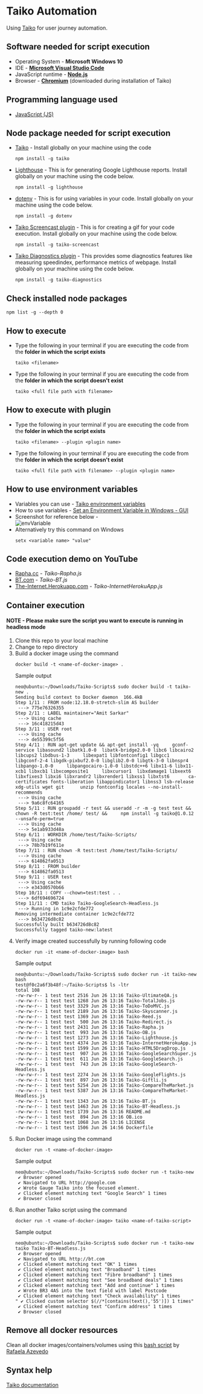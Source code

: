 # Taiko Automation

Using [Taiko](https://github.com/getgauge/taiko) for user journey automation.

## Software needed for script execution

* Operating System - **Microsoft Windows 10**
* IDE - **[Microsoft Visual Studio Code](https://code.visualstudio.com/Download)**
* JavaScript runtime - **[Node.js](https://nodejs.org/en/download/)**
* Browser - **[Chromium](https://github.com/chromium/chromium)** (downloaded during installation of Taiko)

## Programming language used

* [JavaScript (JS)](https://developer.mozilla.org/en-US/docs/Web/JavaScript)

## Node package needed for script execution

* [Taiko](https://www.npmjs.com/package/taiko) - Install globally on your machine using the code
    ```
    npm install -g taiko
    ```    
* [Lighthouse](https://www.npmjs.com/package/lighthouse) - This is for generating Google Lighthouse reports. Install globally on your machine using the code below.
    ```
    npm install -g lighthouse
    ```
* [dotenv](https://www.npmjs.com/package/dotenv) - This is for using variables in your code. Install globally on your machine using the code below.
    ```
    npm install -g dotenv
    ```
* [Taiko Screencast plugin](https://www.npmjs.com/package/taiko-screencast) - This is for creating a gif for your code execution. Install globally on your machine using the code below.
    ```
    npm install -g taiko-screencast
    ```    

* [Taiko Diagnostics plugin](https://www.npmjs.com/package/taiko-diagnostics) - This provides some diagnostics features like measuring speedindex, performance metrics of webpage. Install globally on your machine using the code below.
    ```
    npm install -g taiko-diagnostics
    ```    

## Check installed node packages

```
npm list -g --depth 0
```

## How to execute

* Type the following in your terminal if you are executing the code from the **folder in which the script exists**
    ```
    taiko <filename>
    ```
* Type the following in your terminal if you are executing the code from the **folder in which the script doesn't exist**
    ```
    taiko <full file path with filename>
    ```

## How to execute with plugin

* Type the following in your terminal if you are executing the code from the **folder in which the script exists**
    ```
    taiko <filename> --plugin <plugin name>
    ```
* Type the following in your terminal if you are executing the code from the **folder in which the script doesn't exist**
    ```
    taiko <full file path with filename> --plugin <plugin name>
    ```

## How to use environment variables
* Variables you can use - [Taiko environment variables](https://docs.taiko.dev/#taiko-env-variables)
* How to use variables - [Set an Environment Variable in Windows - GUI](http://www.dowdandassociates.com/blog/content/howto-set-an-environment-variable-in-windows-gui/)
* Screenshot for reference below -<br>
![envVariable](/envVariable.png)
* Alternatively try this command on Windows<br>
    ```
    setx <variable name> "value"
    ```

## Code execution demo on YouTube
* [Rapha.cc](https://www.youtube.com/watch?v=0ErzwZyZDgY) - _Taiko-Rapha.js_
* [BT.com](https://www.youtube.com/watch?v=-orYOGBYRQc) - _Taiko-BT.js_
* [The-Internet.Herokuapp.com](https://www.youtube.com/watch?v=dp1PeXhXYI4) - _Taiko-InternetHerokuApp.js_

## Container execution
#### NOTE - Please make sure the script you want to execute is running in headless mode
1. Clone this repo to your local machine
1. Change to repo directory
1. Build a docker image using the command
    ```
    docker build -t <name-of-docker-image> .
    ```
    Sample output
    ```
    neo@ubuntu:~/Downloads/Taiko-Scripts$ sudo docker build -t taiko-new .
    Sending build context to Docker daemon  166.4kB
    Step 1/11 : FROM node:12.18.0-stretch-slim AS builder
     ---> 775e76326355
    Step 2/11 : LABEL maintainer="Amit Sarkar"
     ---> Using cache
     ---> 16c418215d43
    Step 3/11 : USER root
     ---> Using cache
     ---> de55399c5f56
    Step 4/11 : RUN apt-get update && apt-get install -yq     gconf-service libasound2 libatk1.0-0  libatk-bridge2.0-0 libc6 libcairo2 libcups2 libdbus-1-3     libexpat1 libfontconfig1 libgcc1     libgconf-2-4 libgdk-pixbuf2.0-0 libglib2.0-0 libgtk-3-0 libnspr4     libpango-1.0-0     libpangocairo-1.0-0 libstdc++6 libx11-6 libx11-xcb1 libxcb1 libxcomposite1     libxcursor1  libxdamage1 libxext6 libxfixes3 libxi6 libxrandr2 libxrender1 libxss1 libxtst6       ca-certificates fonts-liberation libappindicator1 libnss3 lsb-release xdg-utils wget git      unzip fontconfig locales --no-install-recommends
     ---> Using cache
     ---> 9a6c8fc64165
    Step 5/11 : RUN groupadd -r test && useradd -r -m -g test test &&     chown -R test:test /home/ test/ &&     npm install -g taiko@1.0.12 --unsafe-perm=true
     ---> Using cache
     ---> 5e1ab933d48a
    Step 6/11 : WORKDIR /home/test/Taiko-Scripts/
     ---> Using cache
     ---> 78b7b19f611e
    Step 7/11 : RUN chown -R test:test /home/test/Taiko-Scripts/
     ---> Using cache
     ---> 614862fa0513
    Step 8/11 : FROM builder
     ---> 614862fa0513
    Step 9/11 : USER test
     ---> Using cache
     ---> e343d0570b66
    Step 10/11 : COPY --chown=test:test . .
     ---> 6df694696724
    Step 11/11 : CMD taiko Taiko-GoogleSearch-Headless.js
     ---> Running in 1c9e2cfde772
    Removing intermediate container 1c9e2cfde772
     ---> b634726d8c82
    Successfully built b634726d8c82
    Successfully tagged taiko-new:latest
    ```
1. Verify image created successfully by running following code
    ```
    docker run -it <name-of-docker-image> bash
    ```
    Sample output
    ```
    neo@ubuntu:~/Downloads/Taiko-Scripts$ sudo docker run -it taiko-new bash
    test@f0c2a6f3b48f:~/Taiko-Scripts$ ls -ltr
    total 108
    -rw-rw-r-- 1 test test 2516 Jun 26 13:16 Taiko-UltimateQA.js
    -rw-rw-r-- 1 test test 1268 Jun 26 13:16 Taiko-TotalJobs.js
    -rw-rw-r-- 1 test test 3329 Jun 26 13:16 Taiko-ToDoMVC.js
    -rw-rw-r-- 1 test test 2189 Jun 26 13:16 Taiko-Skyscanner.js
    -rw-rw-r-- 1 test test 1369 Jun 26 13:16 Taiko-Reed.js
    -rw-rw-r-- 1 test test  500 Jun 26 13:16 Taiko-Redirect.js
    -rw-rw-r-- 1 test test 2431 Jun 26 13:16 Taiko-Rapha.js
    -rw-rw-r-- 1 test test  993 Jun 26 13:16 Taiko-OB.js
    -rw-rw-r-- 1 test test 1273 Jun 26 13:16 Taiko-Lighthouse.js
    -rw-rw-r-- 1 test test 4374 Jun 26 13:16 Taiko-InternetHerokuApp.js
    -rw-rw-r-- 1 test test 1599 Jun 26 13:16 Taiko-HTML5DragDrop.js
    -rw-rw-r-- 1 test test  907 Jun 26 13:16 Taiko-GoogleSearchSuper.js
    -rw-rw-r-- 1 test test  611 Jun 26 13:16 Taiko-GoogleSearch.js
    -rw-rw-r-- 1 test test  743 Jun 26 13:16 Taiko-GoogleSearch-Headless.js
    -rw-rw-r-- 1 test test 2274 Jun 26 13:16 Taiko-GoogleFlights.js
    -rw-rw-r-- 1 test test  897 Jun 26 13:16 Taiko-Giftli.js
    -rw-rw-r-- 1 test test 5254 Jun 26 13:16 Taiko-CompareTheMarket.js
    -rw-rw-r-- 1 test test 5387 Jun 26 13:16 Taiko-CompareTheMarket-Headless.js
    -rw-rw-r-- 1 test test 1343 Jun 26 13:16 Taiko-BT.js
    -rw-rw-r-- 1 test test 1463 Jun 26 13:16 Taiko-BT-Headless.js
    -rw-rw-r-- 1 test test 1739 Jun 26 13:16 README.md
    -rw-rw-r-- 1 test test  894 Jun 26 13:16 OB.ico
    -rw-rw-r-- 1 test test 1068 Jun 26 13:16 LICENSE
    -rw-rw-r-- 1 test test 1506 Jun 26 14:56 Dockerfile
    ```
1. Run Docker image using the command
    ```
    docker run -t <name-of-docker-image>
    ```
    Sample output
    ```
    neo@ubuntu:~/Downloads/Taiko-Scripts$ sudo docker run -t taiko-new
     ✔ Browser opened
     ✔ Navigated to URL http://google.com
     ✔ Wrote Gauge Taiko into the focused element.
     ✔ Clicked element matching text "Google Search" 1 times
     ✔ Browser closed
    ```
1. Run another Taiko script using the command
    ```
    docker run -t <name-of-docker-image> taiko <name-of-taiko-script>
    ```
    Sample output
    ```
    neo@ubuntu:~/Downloads/Taiko-Scripts$ sudo docker run -t taiko-new taiko Taiko-BT-Headless.js
     ✔ Browser opened
     ✔ Navigated to URL http://bt.com
     ✔ Clicked element matching text "OK" 1 times
     ✔ Clicked element matching text "Broadband" 1 times
     ✔ Clicked element matching text "Fibre broadband" 1 times
     ✔ Clicked element matching text "See broadband deals" 1 times
     ✔ Clicked element matching text "Add and continue" 1 times
     ✔ Wrote BR3 4AS into the text field with label Postcode 
     ✔ Clicked element matching text "Check availability" 1 times
    " ✔ Clicked custom selector $(//*[contains(text(),'55')]) 1 times"
     ✔ Clicked element matching text "Confirm address" 1 times
     ✔ Browser closed
    ```
## Remove all docker resources

Clean all docker images/containers/volumes using this [bash script](https://gist.github.com/rafaelaazevedo/bec6cf339888bbac60336d01193ae923) by [Rafaela Azevedo](https://github.com/rafaelaazevedo)

## Syntax help
[Taiko documentation](https://docs.taiko.dev/)
